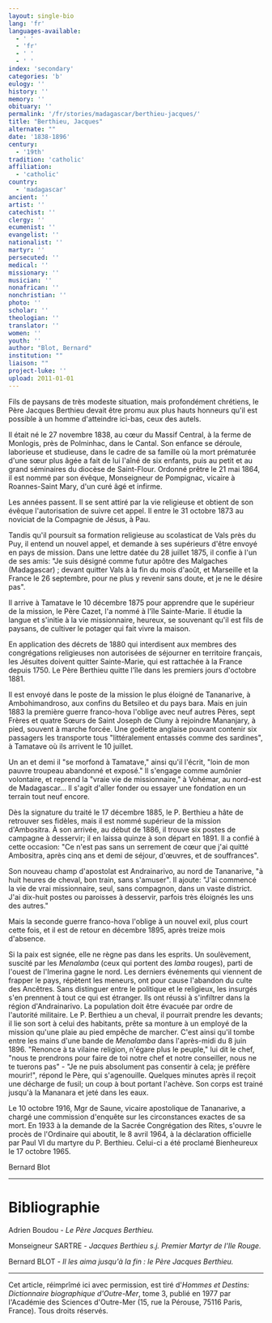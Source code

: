 ```yaml
---
layout: single-bio
lang: 'fr'
languages-available:
  - ' '
  - 'fr'
  - ' '
  - ' '
index: 'secondary'
categories: 'b'
eulogy: ''
history: ''
memory: ''
obituary: ''
permalink: '/fr/stories/madagascar/berthieu-jacques/'
title: "Berthieu, Jacques"
alternate: ""
date: '1838-1896'
century:
  - '19th'
tradition: 'catholic'
affiliation:
  - 'catholic'
country:
  - 'madagascar'
ancient: ''
artist: ''
catechist: ''
clergy: ''
ecumenist: ''
evangelist: ''
nationalist: ''
martyr: ''
persecuted: ''
medical: ''
missionary: ''
musician: ''
nonafrican: ''
nonchristian: ''
photo: ''
scholar: ''
theologian: ''
translator: ''
women: ''
youth: ''
author: "Blot, Bernard"
institution: ""
liaison: ""
project-luke: ''
upload: 2011-01-01
---
```




Fils de paysans de très modeste situation, mais profondément chrétiens, le Père Jacques Berthieu devait être promu aux plus hauts honneurs qu'il est possible à un homme d'atteindre ici-bas, ceux des autels.

Il était né le 27 novembre 1838, au cœur du Massif Central, à la ferme de Monlogis, près de Polminhac, dans le Cantal. Son enfance se déroule, laborieuse et studieuse, dans le cadre de sa famille où la mort prématurée d'une sœur plus âgée a fait de lui l'aîné de six enfants, puis au petit et au grand séminaires du diocèse de Saint-Flour. Ordonné prêtre le 21 mai 1864, il est nommé par son évêque, Monseigneur de Pompignac, vicaire à Roannes-Saint Mary, d'un curé âgé et infirme.

Les années passent. Il se sent attiré par la vie religieuse et obtient de son évêque l'autorisation de suivre cet appel. Il entre le 31 octobre 1873 au noviciat de la Compagnie de Jésus, à Pau.

Tandis qu'il poursuit sa formation religieuse au scolasticat de Vals près du Puy, il entend un nouvel appel, et demande à ses supérieurs d'être envoyé en pays de mission. Dans une lettre datée du 28 juillet 1875, il confie à l'un de ses amis: "Je suis désigné comme futur apôtre des Malgaches (Madagascar) ; devant quitter Vals à la fin du mois d'août, et Marseille et la France le 26 septembre, pour ne plus y revenir sans doute, et je ne le désire pas".

Il arrive à Tamatave le 10 décembre 1875 pour apprendre que le supérieur de la mission, le Père Cazet, l'a nommé à l'île Sainte-Marie. Il étudie la langue et s'initie à la vie missionnaire, heureux, se souvenant qu'il est fils de paysans, de cultiver le potager qui fait vivre la maison.

En application des décrets de 1880 qui interdisent aux membres des congrégations religieuses non autorisées de séjourner en territoire français, les Jésuites doivent quitter Sainte-Marie, qui est rattachée à la France depuis 1750. Le Père Berthieu quitte l'île dans les premiers jours d'octobre 1881.

Il est envoyé dans le poste de la mission le plus éloigné de Tananarive, à Ambohimandroso, aux confins du Betsileo et du pays bara. Mais en juin 1883 la première guerre franco-hova l'oblige avec neuf autres Pères, sept Frères et quatre Sœurs de Saint Joseph de Cluny à rejoindre Mananjary, à pied, souvent à marche forcée. Une goélette anglaise pouvant contenir six passagers les transporte tous "littéralement entassés comme des sardines", à Tamatave où ils arrivent le 10 juillet.

Un an et demi il "se morfond à Tamatave," ainsi qu'il l'écrit, "loin de mon pauvre troupeau abandonné et exposé." Il s'engage comme aumônier volontaire, et reprend la "vraie vie de missionnaire," à Vohémar, au nord-est de Madagascar... Il s'agit d'aller fonder ou essayer une fondation en un terrain tout neuf encore.

Dès la signature du traité le 17 décembre 1885, le P. Berthieu a hâte de retrouver ses fidèles, mais il est nommé supérieur de la mission d'Ambositra. À son arrivée, au début de 1886, il trouve six postes de campagne à desservir; il en laissa quinze à son départ en 1891. Il a confié à cette occasion: "Ce n'est pas sans un serrement de cœur que j'ai quitté Ambositra, après cinq ans et demi de séjour, d'œuvres, et de souffrances".

Son nouveau champ d'apostolat est Andrainarivo, au nord de Tananarive, "à huit heures de cheval, bon train, sans s'amuser". Il ajoute: "J'ai commencé la vie de vrai missionnaire, seul, sans compagnon, dans un vaste district. J'ai dix-huit postes ou paroisses à desservir, parfois très éloignés les uns des autres."

Mais la seconde guerre franco-hova l'oblige à un nouvel exil, plus court cette fois, et il est de retour en décembre 1895, après treize mois d'absence.

Si la paix est signée, elle ne règne pas dans les esprits. Un soulèvement, suscité par les *Menalamba* (ceux qui portent des *lamba* rouges), parti de l'ouest de l'Imerina gagne le nord. Les derniers événements qui viennent de frapper le pays, répètent les meneurs, ont pour cause l'abandon du culte des Ancêtres. Sans distinguer entre le politique et le religieux, les insurgés s'en prennent à tout ce qui est étranger. Ils ont réussi à s'infiltrer dans la région d'Andrainarivo. La population doit être évacuée par ordre de l'autorité militaire. Le P. Berthieu a un cheval, il pourrait prendre les devants; il lie son sort à celui des habitants, prête sa monture à un employé de la mission qu'une plaie au pied empêche de marcher. C'est ainsi qu'il tombe entre les mains d'une bande de *Menalamba* dans l'après-midi du 8 juin 1896. "Renonce à ta vilaine religion, n'égare plus le peuple," lui dit le chef, "nous te prendrons pour faire de toi notre chef et notre conseiller, nous ne te tuerons pas" - "Je ne puis absolument pas consentir à cela; je préfère mourir!", répond le Père, qui s'agenouille. Quelques minutes après il reçoit une décharge de fusil; un coup à bout portant l'achève. Son corps est trainé jusqu'à la Mananara et jeté dans les eaux.

Le 10 octobre 1916, Mgr de Saune, vicaire apostolique de Tananarive, a chargé une commission d'enquête sur les circonstances exactes de sa mort. En 1933 à la demande de la Sacrée Congrégation des Rites, s'ouvre le procès de l'Ordinaire qui aboutit, le 8 avril 1964, à la déclaration officielle par Paul VI du martyre du P. Berthieu. Celui-ci a été proclamé Bienheureux le 17 octobre 1965.

Bernard Blot

---

# Bibliographie

Adrien Boudou - *Le Père Jacques Berthieu.*

Monseigneur SARTRE - *Jacques Berthieu s.j. Premier Martyr de l'Ile Rouge.*

Bernard BLOT - *Il les aima jusqu'à la fin : le Père Jacques Berthieu.*

---

Cet article, réimprîmé ici avec permission, est tiré d'*Hommes et Destins: Dictionnaire biographique d'Outre-Mer*, tome 3, publié en 1977 par l'Académie des Sciences d'Outre-Mer (15, rue la Pérouse, 75116 Paris, France). Tous droits réservés.
